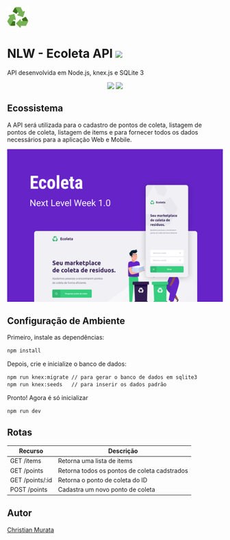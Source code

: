 <br />

<img src="assets/images/reciclavel.svg" height="50" />

# NLW - Ecoleta API <img src="https://img.shields.io/badge/made%20by-Rocketseat-%237519C1" height="20" />


API desenvolvida em Node.js, knex.js e SQLite 3

<div style="text-align:center">
    <img src="https://img.shields.io/node/v/knex" height="20" />
    <img src="https://img.shields.io/npm/v/node" height="20" />
</div>

## Ecossistema

A API será utilizada para o cadastro de pontos de coleta, listagem de pontos de coleta, listagem de items e para fornecer todos os dados necessários para a aplicação Web e Mobile.  

![Ecoleta](assets/images/ecoleta.png)

## Configuração de Ambiente

Primeiro, instale as dependências:

```bash
npm install
```

Depois, crie e inicialize o banco de dados:

```bash
npm run knex:migrate // para gerar o banco de dados em sqlite3
npm run knex:seeds   // para inserir os dados padrão
```

Pronto! Agora é só inicializar

```bash
npm run dev
```

## Rotas

| Recurso          |  Descrição                                     |
| ---------------- | ---------------------------------------------- |
|  GET /items      |  Retorna uma lista de items                    |
|  GET /points     |  Retorna todos os pontos de coleta cadstrados  |
|  GET /points/:id |  Retorna o ponto de coleta do ID               |
|  POST /points    |  Cadastra um novo ponto de coleta              |

## Autor


[Christian Murata](https://github.com/christianmurata)
